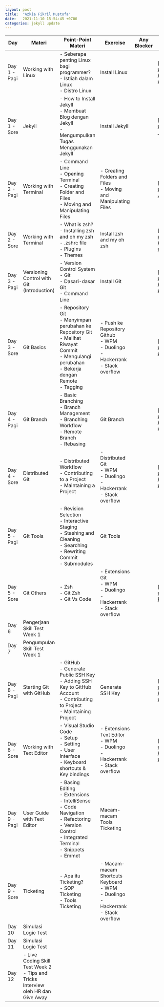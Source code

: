 ```yaml
---
layout: post
title:  "Azkia Fikril Mustofa"
date:   2021-11-10 15:54:45 +0700
categories: jekyll update
---
```

| Day          | Materi                                                                                 | Point-Point Materi                                                                                                                                                       | Exercise                                                                                         | Any Blocker | Pengumpulan Tugas                                                                                                                                                               |
| ------------ | -------------------------------------------------------------------------------------- | ------------------------------------------------------------------------------------------------------------------------------------------------------------------------ | ------------------------------------------------------------------------------------------------ | ----------- | ------------------------------------------------------------------------------------------------------------------------------------------------------------------------------- |
| Day 1 - Pagi | Working with Linux                                                                     | \- Seberapa penting Linux bagi programmer?<br>\- Istliah dalam Linux<br>\- Distro Linux                                                                                  | Install Linux                                                                                    |             | [https://drive.google.com/drive/folders/1ch3P1V7E6\_drYSXG2Oxd6FCAu3Ar1e3S?usp=sharing](https://drive.google.com/drive/folders/1ch3P1V7E6_drYSXG2Oxd6FCAu3Ar1e3S?usp=sharing)   |
| Day 1 - Sore | Jekyll                                                                                 | \- How to Install Jekyll<br>\- Membuat Blog dengan Jekyll<br>\- Mengumpulkan Tugas Menggunakan Jekyll                                                                    | Install Jekyll                                                                                   |             | [https://drive.google.com/drive/folders/16-\_jYH1gL8JKt9UgVvdS6rSg81UqNLc6?usp=sharing](https://drive.google.com/drive/folders/16-_jYH1gL8JKt9UgVvdS6rSg81UqNLc6?usp=sharing)   |
| Day 2 - Pagi | Working with Terminal                                                                  | \- Command Line<br>\- Opening Terminal<br>\- Creating Folder and Files<br>\- Moving and Manipulating Files                                                               | \- Creating Folders and Files<br>\- Moving and Manipulating Files                                |             | [https://drive.google.com/drive/folders/1sbPp\_-FXprEvTRDSbs8pI-JRXWqGLtQJ?usp=sharing](https://drive.google.com/drive/folders/1sbPp_-FXprEvTRDSbs8pI-JRXWqGLtQJ?usp=sharing)   |
| Day 2 - Sore | Working with Terminal                                                                  | \- What is zsh?<br>\- Installing zsh and oh my zsh<br>\- .zshrc file<br>\- Plugins<br>\- Themes                                                                          | Install zsh and my oh zsh                                                                        |             | [https://drive.google.com/drive/folders/13Xgubb3tNuy8BVcftIU7pUcUVgt9JRUs?usp=sharing](https://drive.google.com/drive/folders/13Xgubb3tNuy8BVcftIU7pUcUVgt9JRUs?usp=sharing)    |
| Day 3 - Pagi | Versioning Control with Git (Introduction)                                             | \- Version Control System<br>\- Git<br>\- Dasari-dasar Git<br>\- Command Line                                                                                            | Install Git                                                                                      |             | [https://drive.google.com/drive/folders/1xGRgpb6zzZEqK7wIuHS7JKGT2c7RsMqW?usp=sharing](https://drive.google.com/drive/folders/1xGRgpb6zzZEqK7wIuHS7JKGT2c7RsMqW?usp=sharing)    |
| Day 3 - Sore | Git Basics                                                                             | \- Repository Git<br>\- Menyimpan perubahan ke Repository Git<br>\- Melihat Riwayat Commit<br>\- Mengulangi perubahan<br>\- Bekerja dengan Remote<br>\- Tagging          | \- Push ke Repository Github<br>\- WPM<br>\- Duolingo<br>\- Hackerrank<br>\- Stack overflow      |             | [https://drive.google.com/drive/folders/15YfLTundcAQ6TFQx-d8c8k0mr00p1rYn?usp=sharing](https://drive.google.com/drive/folders/15YfLTundcAQ6TFQx-d8c8k0mr00p1rYn?usp=sharing)    |
| Day 4 - Pagi | Git Branch                                                                             | \- Basic Branching<br>\- Branch Management<br>\- Branching Workflow<br>\- Remote Branch<br>\- Rebasing                                                                   | Git Branch                                                                                       |             | [https://drive.google.com/drive/folders/1eSOeo\_lkEEp7mCfu5s2pTQAhqFOS45sx?usp=sharing](https://drive.google.com/drive/folders/1eSOeo_lkEEp7mCfu5s2pTQAhqFOS45sx?usp=sharing)   |
| Day 4 - Sore | Distributed Git                                                                        | \- Distributed Workflow<br>\- Contributing to a Project<br>\- Maintaining a Project                                                                                      | \- Distributed Git<br>\- WPM<br>\- Duolingo<br>\- Hackerrank<br>\- Stack overflow                |             | [https://drive.google.com/drive/folders/1YxlqwLE7PaCObS5V\_Ok0cw7BzA\_c\_LaW?usp=sharing](https://drive.google.com/drive/folders/1YxlqwLE7PaCObS5V_Ok0cw7BzA_c_LaW?usp=sharing) |
| Day 5 - Pagi | GIt Tools                                                                              | \- Revision Selection<br>\- Interactive Staging<br>\- Stashing and Cleaning<br>\- Searching<br>\- Rewriting Commit<br>\- Submodules                                      | Git Tools                                                                                        |             |                                                                                                                                                                                 |
| Day 5 - Sore | Git Others                                                                             | \- Zsh<br>\- Git Zsh<br>\- Git Vs Code                                                                                                                                   | \- Extensions Git<br>\- WPM<br>\- Duolingo<br>\- Hackerrank<br>\- Stack overflow                 |             | [https://drive.google.com/drive/folders/1-K3B1hia7HD230BaTUgCTUoN4ZIJeuHt?usp=sharing](https://drive.google.com/drive/folders/1-K3B1hia7HD230BaTUgCTUoN4ZIJeuHt?usp=sharing)    |
| Day 6        | Pengerjaan Skill Test Week 1                                                           |                                                                                                                                                                          |                                                                                                  |             |                                                                                                                                                                                 |
| Day 7        | Pengumpulan Skill Test Week 1                                                          |                                                                                                                                                                          |                                                                                                  |             |                                                                                                                                                                                 |
| Day 8 - Pagi | Starting Git with GitHub                                                               | \- GitHub<br>\- Generate Public SSH Key<br>\- Adding SSH Key to GitHub Account<br>\- Contributing to Project<br>\- Maintaining Project                                   | Generate SSH Key                                                                                 |             | [https://drive.google.com/drive/folders/1y\_er4XZVpEjUIHWnKU9HyeH804IaFSQZ?usp=sharing](https://drive.google.com/drive/folders/1y_er4XZVpEjUIHWnKU9HyeH804IaFSQZ?usp=sharing)   |
| Day 8 - Sore | Working with Text Editor                                                               | \- Visual Studio Code<br>\- Setup<br>\- Setting<br>\- User Interface<br>\- Keyboard shortcuts & Key bindings                                                             | \- Extensions Text Editor<br>\- WPM<br>\- Duolingo<br>\- Hackerrank<br>\- Stack overflow         |             | [https://drive.google.com/drive/folders/17Jqwagf8oWeeyeetLrJxa9PR3hoAyPL9?usp=sharing](https://drive.google.com/drive/folders/17Jqwagf8oWeeyeetLrJxa9PR3hoAyPL9?usp=sharing)    |
| Day 9 - Pagi | User Guide with Text Editor                                                            | \- Basing Editing<br>\- Extensions<br>\- IntelliSense<br>\- Code Navigation<br>\- Refactoring<br>\- Version Control<br>\- Integrated Terminal<br>\- Snippets<br>\- Emmet | Macam-macam Tools Ticketing                                                                      |             |                                                                                                                                                                                 |
| Day 9 - Sore | Ticketing                                                                              | \- Apa itu Ticketing?<br>\- SOP Ticketing<br>\- Tools Ticketing                                                                                                          | \- Macam-macam Shortcuts Keyboard<br>\- WPM<br>\- Duolingo<br>\- Hackerrank<br>\- Stack overflow |             |                                                                                                                                                                                 |
| Day 10       | Simulasi Logic Test                                                                    |                                                                                                                                                                          |                                                                                                  |             |                                                                                                                                                                                 |
| Day 11       | Simulasi Logic Test                                                                    |                                                                                                                                                                          |                                                                                                  |             |                                                                                                                                                                                 |
| Day 12       | \- Live Coding Skill Test Week 2<br>\- Tips and Tricks Interview oleh HR dan Give Away |                                                                                                                                                                          |                                                                                                  |             |                                                                                                                                                                                 |
